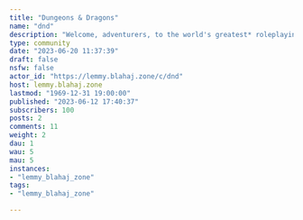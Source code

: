 ```yaml
---
title: "Dungeons & Dragons" 
name: "dnd"
description: "Welcome, adventurers, to the world's greatest* roleplaying game!*Terms and conditions may apply"
type: community
date: "2023-06-20 11:37:39"
draft: false
nsfw: false
actor_id: "https://lemmy.blahaj.zone/c/dnd"
host: lemmy.blahaj.zone
lastmod: "1969-12-31 19:00:00"
published: "2023-06-12 17:40:37"
subscribers: 100
posts: 2
comments: 11
weight: 2
dau: 1
wau: 5
mau: 5
instances:
- "lemmy_blahaj_zone"
tags: 
- "lemmy_blahaj_zone"

---
```

